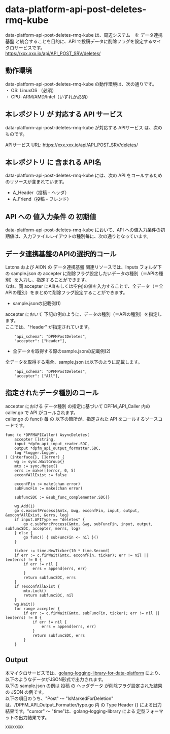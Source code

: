# data-platform-api-post-deletes-rmq-kube
data-platform-api-post-deletes-rmq-kube は、周辺システム　を データ連携基盤 と統合することを目的に、API で投稿データに削除フラグを設定するマイクロサービスです。  
https://xxx.xxx.io/api/API_POST_SRV/deletes/

## 動作環境
data-platform-api-post-deletes-rmq-kube の動作環境は、次の通りです。  
・ OS: LinuxOS （必須）  
・ CPU: ARM/AMD/Intel（いずれか必須）  

## 本レポジトリ が 対応する API サービス
data-platform-api-post-deletes-rmq-kube が対応する APIサービス は、次のものです。

APIサービス URL: https://xxx.xxx.io/api/API_POST_SRV/deletes/

## 本レポジトリ に 含まれる API名
data-platform-api-post-deletes-rmq-kube には、次の API をコールするためのリソースが含まれています。  

* A_Header（投稿 - ヘッダ）
* A_Friend（投稿 - フレンド）

## API への 値入力条件 の 初期値
data-platform-api-post-deletes-rmq-kube において、API への値入力条件の初期値は、入力ファイルレイアウトの種別毎に、次の通りとなっています。  

## データ連携基盤のAPIの選択的コール
Latona および AION の データ連携基盤 関連リソースでは、Inputs フォルダ下の sample.json の accepter に削除フラグ設定したいデータの種別（＝APIの種別）を入力し、指定することができます。  
なお、同 accepter にAll(もしくは空白)の値を入力することで、全データ（＝全APIの種別）をまとめて削除フラグ設定することができます。  

* sample.jsonの記載例(1)  

accepter において 下記の例のように、データの種別（＝APIの種別）を指定します。  
ここでは、"Header" が指定されています。    
  
```
	"api_schema": "DPFMPostDeletes",
	"accepter": ["Header"],
```
  
* 全データを取得する際のsample.jsonの記載例(2)  

全データを取得する場合、sample.json は以下のように記載します。  

```
	"api_schema": "DPFMPostDeletes",
	"accepter": ["All"],
```

## 指定されたデータ種別のコール
accepter における データ種別 の指定に基づいて DPFM_API_Caller 内の caller.go で API がコールされます。  
caller.go の func() 毎 の 以下の箇所が、指定された API をコールするソースコードです。  

```
func (c *DPFMAPICaller) AsyncDeletes(
	accepter []string,
	input *dpfm_api_input_reader.SDC,
	output *dpfm_api_output_formatter.SDC,
	log *logger.Logger,
) (interface{}, []error) {
	wg := sync.WaitGroup{}
	mtx := sync.Mutex{}
	errs := make([]error, 0, 5)
	exconfAllExist := false

	exconfFin := make(chan error)
	subFuncFin := make(chan error)

	subfuncSDC := &sub_func_complementer.SDC{}

	wg.Add(1)
	go c.exconfProcess(&mtx, &wg, exconfFin, input, output, &exconfAllExist, &errs, log)
	if input.APIType == "deletes" {
		go c.subfuncProcess(&mtx, &wg, subFuncFin, input, output, subfuncSDC, accepter, &errs, log)
	} else {
		go func() { subFuncFin <- nil }()
	}

	ticker := time.NewTicker(10 * time.Second)
	if err := c.finWait(&mtx, exconfFin, ticker); err != nil || len(errs) != 0 {
		if err != nil {
			errs = append(errs, err)
		}
		return subfuncSDC, errs
	}
	if !exconfAllExist {
		mtx.Lock()
		return subfuncSDC, nil
	}
	wg.Wait()
	for range accepter {
		if err := c.finWait(&mtx, subFuncFin, ticker); err != nil || len(errs) != 0 {
			if err != nil {
				errs = append(errs, err)
			}
			return subfuncSDC, errs
		}
	}
```

## Output  
本マイクロサービスでは、[golang-logging-library-for-data-platform](https://github.com/latonaio/golang-logging-library-for-data-platform) により、以下のようなデータがJSON形式で出力されます。  
以下の sample.json の例は 投稿 の ヘッダデータ が削除フラグ設定された結果の JSON の例です。  
以下の項目のうち、"Post" ～ "IsMarkedForDeletion" は、/DPFM_API_Output_Formatter/type.go 内 の Type Header {} による出力結果です。"cursor" ～ "time"は、golang-logging-library による 定型フォーマットの出力結果です。  

```
XXXXXXXX
```
